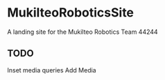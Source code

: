 # MukilteoRoboticsSite
A landing site for the Mukilteo Robotics Team 44244

## TODO
Inset media queries
Add Media
